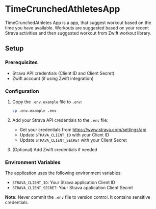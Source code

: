 # TimeCrunchedAthletesApp
TimeCrunchedAthletes App is a app, that suggest workout based on the time you have available. Workouts are suggested based on your recent Strava activities and then suggested workout from Zwift workout library.

## Setup

### Prerequisites
- Strava API credentials (Client ID and Client Secret)
- Zwift account (if using Zwift integration)

### Configuration

1. Copy the `.env.example` file to `.env`:
   ```bash
   cp .env.example .env
   ```

2. Add your Strava API credentials to the `.env` file:
   - Get your credentials from https://www.strava.com/settings/api
   - Update `STRAVA_CLIENT_ID` with your Client ID
   - Update `STRAVA_CLIENT_SECRET` with your Client Secret

3. (Optional) Add Zwift credentials if needed

### Environment Variables

The application uses the following environment variables:

- `STRAVA_CLIENT_ID`: Your Strava application Client ID
- `STRAVA_CLIENT_SECRET`: Your Strava application Client Secret

**Note:** Never commit the `.env` file to version control. It contains sensitive credentials.
